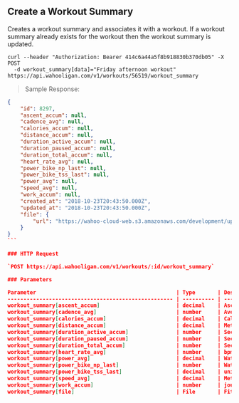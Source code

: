 ## Create a Workout Summary

Creates a workout summary and associates it with a workout. If a workout summary already exists for the workout then the workout summary is updated.

```shell
curl --header "Authorization: Bearer 414c6a44a5f8b918830b370db05" -X POST
  -d workout_summary[data]="Friday afternoon workout" https://api.wahooligan.com/v1/workouts/56519/workout_summary
```

> Sample Response:

``````json
{
    "id": 8297,
    "ascent_accum": null,
    "cadence_avg": null,
    "calories_accum": null,
    "distance_accum": null,
    "duration_active_accum": null,
    "duration_paused_accum": null,
    "duration_total_accum": null,
    "heart_rate_avg": null,
    "power_bike_np_last": null,
    "power_bike_tss_last": null,
    "power_avg": null,
    "speed_avg": null,
    "work_accum": null,
    "created_at": "2018-10-23T20:43:50.000Z",
    "updated_at": "2018-10-23T20:43:50.000Z",
    "file": {
        "url": "https://wahoo-cloud-web.s3.amazonaws.com/development/uploads/workout_file/file/EjA4DJCoIaG-f2fB2MLLLg/4_Mile_Segment_.fit"
    }
}
```

### HTTP Request

`POST https://api.wahooligan.com/v1/workouts/:id/workout_summary`

### Parameters

Parameter                                            | Type       | Description
---------------------------------------------------- | ---------- | -----------
workout_summary[ascent_accum]                        | decimal    | Ascent in meters
workout_summary[cadence_avg]                         | number     | Average rotations per minute
workout_summary[calories_accum]                      | decimal    | Calories (kCal)
workout_summary[distance_accum]                      | decimal    | Meters
workout_summary[duration_active_accum]               | number     | Seconds
workout_summary[duration_paused_accum]               | number     | Seconds
workout_summary[duration_total_accum]                | number     | Seconds
workout_summary[heart_rate_avg]                      | number     | bpm
workout_summary[power_avg]                           | decimal    | Watts
workout_summary[power_bike_np_last]                  | number     | Watts
workout_summary[power_bike_tss_last]                 | decimal    | unitless
workout_summary[speed_avg]                           | decimal    | Meters/Sec
workout_summary[work_accum]                          | number     | joules
workout_summary[file]                                | File       | Fit file


